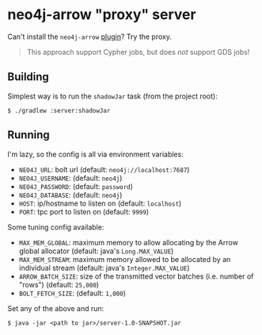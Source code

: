 # neo4j-arrow "proxy" server
Can't install the `neo4j-arrow` [plugin](../plugin)? Try the proxy.

> This approach support Cypher jobs, but does *not* support GDS jobs!

## Building
Simplest way is to run the `shadowJar` task (from the project root):

```
$ ./gradlew :server:shadowJar
```

## Running
I'm lazy, so the config is all via environment variables:

* `NEO4J_URL`: bolt url (default: `neo4j://localhost:7687`)
* `NEO4J_USERNAME`: (default: `neo4j`)
* `NEO4J_PASSWORD`: (default: `password`)
* `NEO4J_DATABASE`: (default: `neo4j`)
* `HOST`: ip/hostname to listen on (default: `localhost`)
* `PORT`: tpc port to listen on (default: `9999`)

Some tuning config available:

* `MAX_MEM_GLOBAL`: maximum memory to allow allocating by the Arrow global 
  allocator (default: java's `Long.MAX_VALUE`)
* `MAX_MEM_STREAM`: maximum memory allowed to be allocated by an individual 
  stream (default: java's `Integer.MAX_VALUE`)
* `ARROW_BATCH_SIZE`: size of the transmitted vector batches (i.e. number of 
  "rows") (default: `25,000`)
* `BOLT_FETCH_SIZE`: (default: `1,000`)

Set any of the above and run:

```
$ java -jar <path to jar>/server-1.0-SNAPSHOT.jar
```